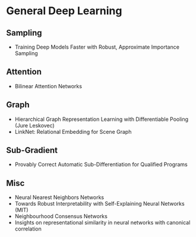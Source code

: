 # General Deep Learning

## Sampling
- Training Deep Models Faster with Robust, Approximate Importance Sampling

## Attention
- Bilinear Attention Networks

## Graph
- Hierarchical Graph Representation Learning with Differentiable Pooling (Jure Leskovec)
- LinkNet: Relational Embedding for Scene Graph

## Sub-Gradient
- Provably Correct Automatic Sub-Differentiation for Qualified Programs

## Misc
- Neural Nearest Neighbors Networks
- Towards Robust Interpretability with Self-Explaining Neural Networks (MIT)
- Neighbourhood Consensus Networks
- Insights on representational similarity in neural networks with canonical correlation
